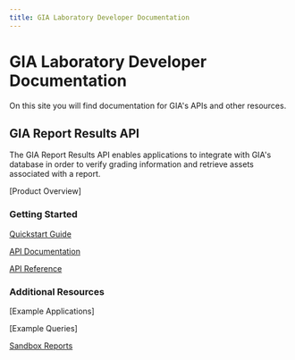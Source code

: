 ```yaml
---
title: GIA Laboratory Developer Documentation
---
```


# GIA Laboratory Developer Documentation

On this site you will find documentation for GIA's APIs and other resources.

## GIA Report Results API

The GIA Report Results API enables applications to integrate with GIA's database in order to verify grading information and retrieve assets associated with a report. 

[Product Overview]

### Getting Started

[Quickstart Guide](/report-results/quickstart)

[API Documentation](/report-results/docs)

[API Reference](/report-results/reference)

### Additional Resources

[Example Applications]

[Example Queries]

[Sandbox Reports](/report-results/sandbox-reports)







